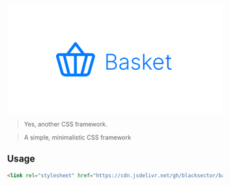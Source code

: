 <p align="center"><img src="docs/imgs/logo-hero.png" style="color: pink;" /></p>

> Yes, another CSS framework.

> A simple, minimalistic CSS framework


## Usage

```html
<link rel="stylesheet" href="https://cdn.jsdelivr.net/gh/blacksector/basket@latest/dist/basket.min.css">
```